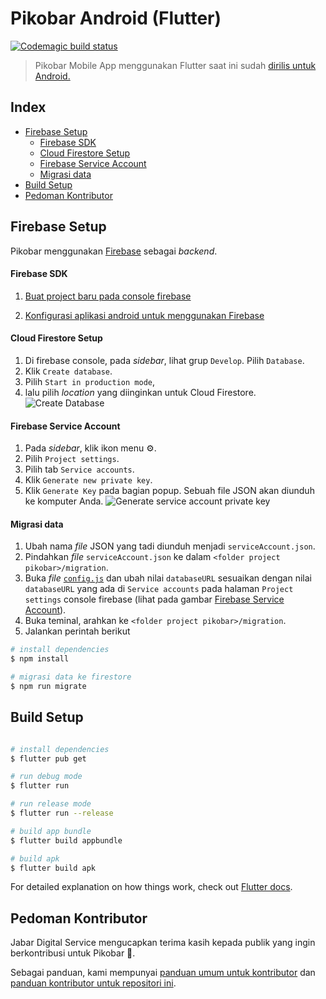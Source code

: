 
# Pikobar Android (Flutter)
[![Codemagic build status](https://api.codemagic.io/apps/5f3bab9add10563324d17fbd/5f3bab9add10563324d17fbc/status_badge.svg)](https://codemagic.io/apps/5f3bab9add10563324d17fbd/5f3bab9add10563324d17fbc/latest_build)

> Pikobar Mobile App menggunakan Flutter saat ini sudah [dirilis untuk Android.](https://play.google.com/store/apps/details?id=id.go.jabarprov.pikobar "dirilis untuk Android.")

## Index

- [Firebase Setup](#firebase-setup)
	- [Firebase SDK](#firebase-sdk)
	- [Cloud Firestore Setup](#cloud-firestore-setup)
	- [Firebase Service Account](#firebase-service-account)
	- [Migrasi data](#migrasi-data)
- [Build Setup](#build-setup)
- [Pedoman Kontributor](#pedoman-kontributor)

  
## Firebase Setup

Pikobar menggunakan [Firebase](https://firebase.google.com/) sebagai _backend_.

  
#### Firebase SDK

1. [Buat project baru pada console firebase](https://firebase.google.com/docs/flutter/setup#create_firebase_project)

2. [Konfigurasi aplikasi android untuk menggunakan Firebase](https://firebase.google.com/docs/flutter/setup#configure_an_android_app)

  

#### Cloud Firestore Setup

1. Di firebase console, pada _sidebar_, lihat grup `Develop`. Pilih `Database`.
2. Klik `Create database`.
3. Pilih `Start in production mode`,
4. lalu pilih _location_ yang diinginkan untuk Cloud Firestore.
![Create Database](https://user-images.githubusercontent.com/4391973/77878823-69d3ec80-7283-11ea-8a83-62857b58f229.png)

  
#### Firebase Service Account

1. Pada _sidebar_, klik ikon menu :gear:.
2. Pilih `Project settings`.
3. Pilih tab `Service accounts`.
4. Klik `Generate new private key`.
5. Klik `Generate Key` pada bagian popup. Sebuah file JSON akan diunduh ke komputer Anda.
![Generate service account private key](https://user-images.githubusercontent.com/4391973/77879531-d7344d00-7284-11ea-880c-bedab6e508bd.png)

#### Migrasi data

1. Ubah nama _file_ JSON yang tadi diunduh menjadi `serviceAccount.json`.
2. Pindahkan _file_ `serviceAccount.json` ke dalam `<folder project pikobar>/migration`.
3. Buka _file_ [`config.js`](https://github.com/jabardigitalservice/pikobar-flutter/blob/setup-environment/migration/config.js) dan ubah nilai `databaseURL` sesuaikan dengan nilai `databaseURL` yang ada di `Service accounts` pada halaman `Project settings` console firebase (lihat pada gambar [Firebase Service Account](#firebase-service-account)).
4. Buka teminal, arahkan ke `<folder project pikobar>/migration`.
5. Jalankan perintah berikut
```bash 
# install dependencies
$ npm install

# migrasi data ke firestore
$ npm run migrate
```

  

## Build Setup
``` bash

# install dependencies
$ flutter pub get

# run debug mode
$ flutter run

# run release mode
$ flutter run --release

# build app bundle
$ flutter build appbundle

# build apk
$ flutter build apk

```

  

For detailed explanation on how things work, check out [Flutter docs](https://flutter.dev/docs).

  

## Pedoman Kontributor

Jabar Digital Service mengucapkan terima kasih kepada publik yang ingin berkontribusi untuk Pikobar :pray:.

Sebagai panduan, kami mempunyai [panduan umum untuk kontributor](https://github.com/jabardigitalservice/pikobar-relawan-readme/blob/master/README.md) dan [panduan kontributor untuk repositori ini](CONTRIBUTING.md).

